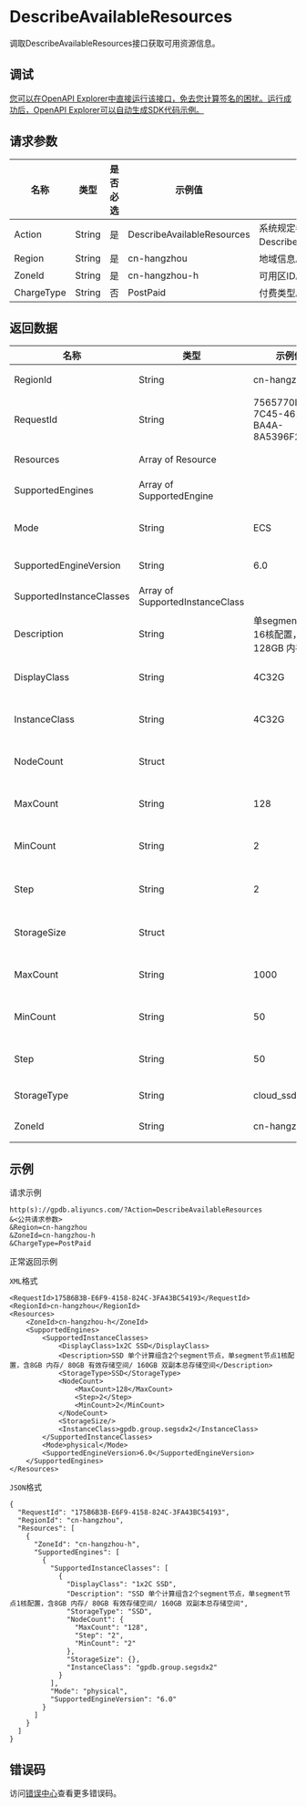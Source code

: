 # DescribeAvailableResources

调取DescribeAvailableResources接口获取可用资源信息。

## 调试

[您可以在OpenAPI Explorer中直接运行该接口，免去您计算签名的困扰。运行成功后，OpenAPI Explorer可以自动生成SDK代码示例。](https://api.aliyun.com/#product=gpdb&api=DescribeAvailableResources&type=RPC&version=2016-05-03)

## 请求参数

|名称|类型|是否必选|示例值|描述|
|--|--|----|---|--|
|Action|String|是|DescribeAvailableResources|系统规定参数。取值：DescribeAvailableResources。 |
|Region|String|是|cn-hangzhou|地域信息。 |
|ZoneId|String|是|cn-hangzhou-h|可用区ID。 |
|ChargeType|String|否|PostPaid|付费类型。 |

## 返回数据

|名称|类型|示例值|描述|
|--|--|---|--|
|RegionId|String|cn-hangzhou|地域信息。 |
|RequestId|String|7565770E-7C45-462D-BA4A-8A5396F2CAD1|请求ID。 |
|Resources|Array of Resource| |资源信息。 |
|SupportedEngines|Array of SupportedEngine| |支持的引擎。 |
|Mode|String|ECS|模式：ECS或物理机。 |
|SupportedEngineVersion|String|6.0|支持的引擎版本。 |
|SupportedInstanceClasses|Array of SupportedInstanceClass| |支持的规格。 |
|Description|String|单segment节点16核配置，含128GB 内存|Segment规格描述。 |
|DisplayClass|String|4C32G|Segment规格信息。 |
|InstanceClass|String|4C32G|Segment规格信息。 |
|NodeCount|Struct| |Segment节点数信息。 |
|MaxCount|String|128|Segment最大节点数。 |
|MinCount|String|2|Segment最小节点数。 |
|Step|String|2|增加节点时的步长。 |
|StorageSize|Struct| |Segment存储容量。 |
|MaxCount|String|1000|Segment最大存储容量。 |
|MinCount|String|50|Segment最小存储容量。 |
|Step|String|50|Segment存储扩容步长。 |
|StorageType|String|cloud\_ssd|存储类型。 |
|ZoneId|String|cn-hangzhou-h|可用区ID。 |

## 示例

请求示例

```
http(s)://gpdb.aliyuncs.com/?Action=DescribeAvailableResources
&<公共请求参数>
&Region=cn-hangzhou
&ZoneId=cn-hangzhou-h
&ChargeType=PostPaid
```

正常返回示例

`XML`格式

```
<RequestId>175B6B3B-E6F9-4158-824C-3FA43BC54193</RequestId>
<RegionId>cn-hangzhou</RegionId>
<Resources>
    <ZoneId>cn-hangzhou-h</ZoneId>
    <SupportedEngines>
        <SupportedInstanceClasses>
            <DisplayClass>1x2C SSD</DisplayClass>
            <Description>SSD 单个计算组含2个segment节点，单segment节点1核配置，含8GB 内存/ 80GB 有效存储空间/ 160GB 双副本总存储空间</Description>
            <StorageType>SSD</StorageType>
            <NodeCount>
                <MaxCount>128</MaxCount>
                <Step>2</Step>
                <MinCount>2</MinCount>
            </NodeCount>
            <StorageSize/>
            <InstanceClass>gpdb.group.segsdx2</InstanceClass>
        </SupportedInstanceClasses>
        <Mode>physical</Mode>
        <SupportedEngineVersion>6.0</SupportedEngineVersion>
    </SupportedEngines>
</Resources>
```

`JSON`格式

```
{
  "RequestId": "175B6B3B-E6F9-4158-824C-3FA43BC54193",
  "RegionId": "cn-hangzhou",
  "Resources": [
    {
      "ZoneId": "cn-hangzhou-h",
      "SupportedEngines": [
        {
          "SupportedInstanceClasses": [
            {
              "DisplayClass": "1x2C SSD",
              "Description": "SSD 单个计算组含2个segment节点，单segment节点1核配置，含8GB 内存/ 80GB 有效存储空间/ 160GB 双副本总存储空间",
              "StorageType": "SSD",
              "NodeCount": {
                "MaxCount": "128",
                "Step": "2",
                "MinCount": "2"
              },
              "StorageSize": {},
              "InstanceClass": "gpdb.group.segsdx2"
            }
          ],
          "Mode": "physical",
          "SupportedEngineVersion": "6.0"
        }
      ]
    }
  ]
}
```

## 错误码

访问[错误中心](https://error-center.alibabacloud.com/status/product/gpdb)查看更多错误码。

